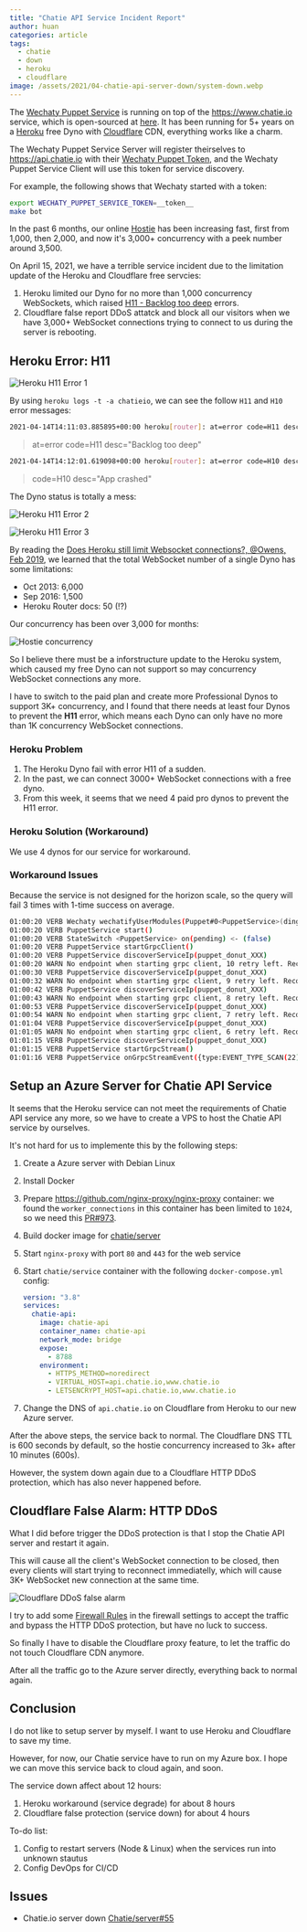 ```yaml
---
title: "Chatie API Service Incident Report"
author: huan
categories: article
tags:
  - chatie
  - down
  - heroku
  - cloudflare
image: /assets/2021/04-chatie-api-server-down/system-down.webp
---
```


The [Wechaty Puppet Service](https://wechaty.js.org/docs/puppet-services)
is running on top of the <https://www.chatie.io> service,
which is open-sourced at [here](https://github.com/chatie/server).
It has been running for 5+ years
on a [Heroku](https://www.heroku.com) free Dyno
with [Cloudflare](https://www.cloudflare.com) CDN,
everything works like a charm.

The Wechaty Puppet Service Server will register theirselves
to <https://api.chatie.io>
with their [Wechaty Puppet Token](https://wechaty.js.org/docs/specs/token),
and the Wechaty Puppet Service Client will use this token for service discovery.

For example, the following shows that Wechaty started with a token:

```sh
export WECHATY_PUPPET_SERVICE_TOKEN=__token__
make bot
```

In the past 6 months,
our online [Hostie](https://wechaty.js.org/docs/specs/hostie)
has been increasing fast,
first from 1,000, then 2,000,
and now it's 3,000+ concurrency
with a peek number around 3,500.

On April 15, 2021,
we have a terrible service incident
due to the limitation update of the Heroku and Cloudflare free servcies:

1. Heroku limited our Dyno
   for no more than 1,000 concurrency WebSockets,
   which raised [H11 - Backlog too deep](https://devcenter.heroku.com/articles/error-codes#h11-backlog-too-deep) errors.
1. Cloudflare false report DDoS attatck
   and block all our visitors
   when we have 3,000+ WebSocket connections
   trying to connect to us
   during the server is rebooting.

## Heroku Error: H11

![Heroku H11 Error 1](/assets/2021/04-chatie-api-server-down/heroku-log-1.webp)

By using `heroku logs -t -a chatieio`, we can see the follow `H11` and `H10` error messages:

```sh
2021-04-14T14:11:03.885895+00:00 heroku[router]: at=error code=H11 desc="Backlog too deep" method=GET path="/v0/websocket" host=api.chatie.io request_id=59ec8c0c-aba6-4a7a-a7a1-c1d6ff798fc9 fwd="52.83.49.48,108.162.215.120" dyno= connect= service= status=503 bytes= protocol=http
```

> at=error code=H11 desc="Backlog too deep"

```sh
2021-04-14T14:12:01.619098+00:00 heroku[router]: at=error code=H10 desc="App crashed" method=GET path="/v0/websocket" host=api.chatie.io request_id=d0fa3403-5d6f-4f42-a2f9-e81de0bfb6c3 fwd="52.82.109.225,108.162.215.108" dyno= connect= service= status=503 bytes= protocol=http
```

> code=H10 desc="App crashed"

The Dyno status is totally a mess:

![Heroku H11 Error 2](/assets/2021/04-chatie-api-server-down/heroku-log-2.webp)

![Heroku H11 Error 3](/assets/2021/04-chatie-api-server-down/heroku-log-3.webp)

By reading the [Does Heroku still limit Websocket connections?, @Owens, Feb 2019](https://elixirforum.com/t/does-heroku-still-limit-websocket-connections/20029), we learned that the total WebSocket number of a single Dyno has some limitations:

- Oct 2013: 6,000
- Sep 2016: 1,500
- Heroku Router docs: 50 (!?)

Our concurrency has been over 3,000 for months:

![Hostie concurrency](/assets/2021/04-chatie-api-server-down/hostie-concurrency.webp)

So I believe there must be a inforstructure update
to the Heroku system,
which caused my free Dyno can not support
so may concurrency WebSocket connections any more.

I have to switch to the paid plan and create more Professional Dynos to support 3K+ concurrency, and I found that there needs at least four Dynos to prevent the **H11** error, which means each Dyno can only have no more than 1K concurrency WebSocket connections.

### Heroku Problem

1. The Heroku Dyno fail with error H11 of a sudden.
1. In the past, we can connect 3000+ WebSocket connections with a free dyno.
1. From this week, it seems that we need 4 paid pro dynos to prevent the H11 error.

### Heroku Solution (Workaround)

We use 4 dynos for our service for workaround.

### Workaround Issues

Because the service is not designed for the horizon scale, so the query will fail 3 times with 1-time success on average.

```sh
01:00:20 VERB Wechaty wechatifyUserModules(Puppet#0<PuppetService>(ding-dong-bot))
01:00:20 VERB PuppetService start()
01:00:20 VERB StateSwitch <PuppetService> on(pending) <- (false)
01:00:20 VERB PuppetService startGrpcClient()
01:00:20 VERB PuppetService discoverServiceIp(puppet_donut_XXX)
01:00:20 WARN No endpoint when starting grpc client, 10 retry left. Reconnecting in 10 seconds...
01:00:30 VERB PuppetService discoverServiceIp(puppet_donut_XXX)
01:00:32 WARN No endpoint when starting grpc client, 9 retry left. Reconnecting in 10 seconds...
01:00:42 VERB PuppetService discoverServiceIp(puppet_donut_XXX)
01:00:43 WARN No endpoint when starting grpc client, 8 retry left. Reconnecting in 10 seconds...
01:00:53 VERB PuppetService discoverServiceIp(puppet_donut_XXX)
01:00:54 WARN No endpoint when starting grpc client, 7 retry left. Reconnecting in 10 seconds...
01:01:04 VERB PuppetService discoverServiceIp(puppet_donut_XXX)
01:01:05 WARN No endpoint when starting grpc client, 6 retry left. Reconnecting in 10 seconds...
01:01:15 VERB PuppetService discoverServiceIp(puppet_donut_XXX)
01:01:15 VERB PuppetService startGrpcStream()
01:01:16 VERB PuppetService onGrpcStreamEvent({type:EVENT_TYPE_SCAN(22), payload:"{"qrcode":"http://weixin.qq.com/x/AddMKwOGpxHRGRQNPWh5","status":2}"})
```

## Setup an Azure Server for Chatie API Service

It seems that the Heroku service can not meet the requirements of Chatie API service any more, so we have to create a VPS to host the Chatie API service by ourselves.

It's not hard for us to implemente this by the following steps:

1. Create a Azure server with Debian Linux
1. Install Docker
1. Prepare <https://github.com/nginx-proxy/nginx-proxy> container: we found the `worker_connections` in this container has been limited to `1024`, so we need this [PR#973](https://github.com/nginx-proxy/nginx-proxy/pull/973).
1. Build docker image for [chatie/server](https://github.com/Chatie/server)
1. Start `nginx-proxy` with port `80` and `443` for the web service
1. Start `chatie/service` container with the following `docker-compose.yml` config:

   ```yaml
   version: "3.8"
   services:
     chatie-api:
       image: chatie-api
       container_name: chatie-api
       network_mode: bridge
       expose:
         - 8788
       environment:
         - HTTPS_METHOD=noredirect
         - VIRTUAL_HOST=api.chatie.io,www.chatie.io
         - LETSENCRYPT_HOST=api.chatie.io,www.chatie.io
   ```

1. Change the DNS of `api.chatie.io` on Cloudflare from Heroku to our new Azure server.

After the above steps, the service back to normal.
The Cloudflare DNS TTL is 600 seconds by default,
so the hostie concurrency increased to 3k+ after 10 minutes (600s).

However, the system down again due to a Cloudflare HTTP DDoS protection, which has also never happened before.

## Cloudflare False Alarm: HTTP DDoS

What I did before trigger the DDoS protection is that I stop the Chatie API server and restart it again.

This will cause all the client's WebSocket connection to be closed, then every clients will start trying to reconnect immediatelly, which will cause 3K+ WebSocket new connection at the same time.

![Cloudflare DDoS false alarm](/assets/2021/04-chatie-api-server-down/cloudflare-ddos.webp)

I try to add some [Firewall Rules](https://support.cloudflare.com/hc/en-us/articles/360016473712-Cloudflare-Firewall-Rules) in the firewall settings to accept the traffic and bypass the HTTP DDoS protection, but have no luck to success.

So finally I have to disable the Cloudflare proxy feature, to let the traffic do not touch Cloudflare CDN anymore.

After all the traffic go to the Azure server directly, everything back to normal again.

## Conclusion

I do not like to setup server by myself. I want to use Heroku and Cloudflare to save my time.

However, for now, our Chatie service have to run on my Azure box.
I hope we can move this service back to cloud again, and soon.

The service down affect about 12 hours:

1. Heroku workaround (service degrade) for about 8 hours
1. Cloudflare false protection (service down) for about 4 hours

To-do list:

1. Config to restart servers (Node & Linux) when the services run into unknown stautus
1. Config DevOps for CI/CD

## Issues

- Chatie.io server down [Chatie/server#55](https://github.com/Chatie/server/issues/55)
